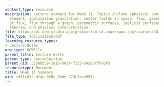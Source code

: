 ```yaml
---
content_type: resource
description: Lecture summary for Week 11. Topics include spherical coordinates, volume
  element, application gravitation, vector fields in space, flux, geometric interpretation
  of flux, flux through a graph, parametric surfaces, implicit surfaces, divergence
  theorem, and physical interpretation.
file: https://ol-ocw-studio-app-production.s3.amazonaws.com/courses/18-02-multivariable-calculus-fall-2007/c081c812df4a020e26de273c7cea957c_lec_week11.pdf
file_type: application/pdf
learning_resource_types:
- Lecture Notes
ocw_type: OCWFile
parent_title: Lecture Notes
parent_type: CourseSection
parent_uid: 5c50bb59-3e16-b05f-f333-b4588cf970fb
resourcetype: Document
title: Week 11 Summary
uid: c081c812-df4a-020e-26de-273c7cea957c
---
```

